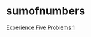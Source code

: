 # sumofnumbers
[Experience Five Problems 1](http://courses.ics.hawaii.edu/ics314s25/morea/coding-standards/experience-five-problems-1.html)
